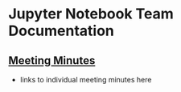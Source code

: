 # Jupyter Notebook Team Documentation
## [Meeting Minutes](./Meeting%20Minutes/Index.md)
- links to individual meeting minutes here
